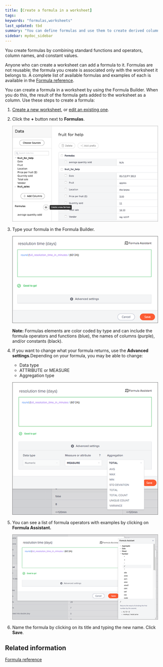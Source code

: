 ```yaml
---
title: [Create a formula in a worksheet]
tags:
keywords: "formulas,worksheets"
last_updated: tbd
summary: "You can define formulas and use them to create derived columns in worksheets. "
sidebar: mydoc_sidebar
---
```

You create formulas by combining standard functions and operators, column names, and constant values.

Anyone who can create a worksheet can add a formula to it. Formulas are not reusable; the formula you create is associated only with the worksheet it belongs to. A complete list of available formulas and examples of each is available in the [Formula reference](/pages/reference/formula_reference.html#).

You can create a formula in a worksheet by using the Formula Builder. When you do this, the result of the formula gets added to the worksheet as a column. Use these steps to create a formula:

1. [Create a new worksheet](worksheet_create.html#), or [edit an existing one](edit_worksheet.html#).
2. Click the **+** button next to **Formulas**.

     ![](../../images/create_formula.png "Create a new formula in a worksheet")

3. Type your formula in the Formula Builder.

     ![](../../shared/conrefs/../../images/formula_builder.png "Use the Formula Builder")

    **Note:** Formulas elements are color coded by type and can include the formula operators and functions​ (blue), the names of columns (purple)​, and/or constants​ (black).

4. If you want to change what your formula returns, use the **Advanced settings**.Depending on your formula, you may be able to change:

    -   Data type
    -   ATTRIBUTE or MEASURE
    -   Aggregation type

    ![](../../shared/conrefs/../../images/formula_advanced_settings.png "Advanced settings in the Formula Builder")

5.  You can see a list of formula operators with examples by clicking on **Formula Assistant.**

    ![](../../shared/conrefs/../../images/formula_assistant.png "Examples in the Formula Assistant")

6. Name the formula by clicking on its title and typing the new name. Click **Save**.


## Related information  

[Formula reference](/pages/reference/formula_reference.html#)
